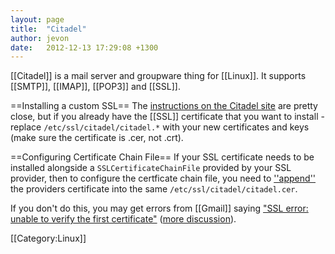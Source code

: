 ```yaml
---
layout: page
title:  "Citadel"
author: jevon
date:   2012-12-13 17:29:08 +1300
---
```


[[Citadel]] is a mail server and groupware thing for [[Linux]]. It supports [[SMTP]], [[IMAP]], [[POP3]] and [[SSL]].

==Installing a custom SSL==
The <a href="http://www.citadel.org/doku.php/faq:systemadmin:how_to_install_a_certificate_signed_by_a_recognized_certificate_authority">instructions on the Citadel site</a> are pretty close, but if you already have the [[SSL]] certificate that you want to install - replace `/etc/ssl/citadel/citadel.*` with your new certificates and keys (make sure the certificate is .cer, not .crt).

==Configuring Certificate Chain File==
If your SSL certificate needs to be installed alongside a `SSLCertificateChainFile` provided by your SSL provider, then to configure the certficate chain file, you need to <a href="http://www.aerospacesoftware.com/howtos/citadel-ssl-certificate.html">''append''</a> the providers certificate into the same `/etc/ssl/citadel/citadel.cer`.

If you don't do this, you may get errors from [[Gmail]] saying <a href="http://productforums.google.com/d/topic/gmail/lE1ogJCo-o0/discussion">"SSL error: unable to verify the first certificate"</a> (<a href="http://productforums.google.com/d/topic/gmail/uPP9EsiY1rA/discussion">more discussion</a>).

[[Category:Linux]]